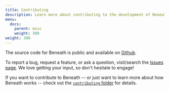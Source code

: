```yaml
---
title: Contributing
description: Learn more about contributing to the development of Beneath
menu:
  docs:
    parent: misc
    weight: 300
weight: 300
---
```


The source code for Beneath is public and available on [Github](https://github.com/beneath-hq/beneath).

To report a bug, request a feature, or ask a question, visit/search the [Issues page](https://github.com/beneath-hq/beneath/issues). We love getting your input, so don't hesitate to engage!

If you want to contribute to Beneath -- or just want to learn more about how Beneath works -- check out the [`contributing` folder](https://github.com/beneath-hq/beneath/tree/master/contributing) for details.
